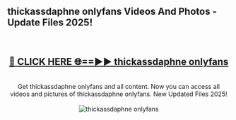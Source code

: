 <h2>thickassdaphne onlyfans Videos And Photos - Update Files 2025!</h2>
<br>
<div align="center">
<h2><a href="https://linkcuts.com/hfmhzwbr" rel="nofollow">🔴 CLICK HERE 🌐==►► thickassdaphne onlyfans</a></h2>
<br>
Get thickassdaphne onlyfans and all content. Now you can access all videos and pictures of thickassdaphne onlyfans. New Updated Files 2025!
<br>
<br>
<a href="https://linkcuts.com/hfmhzwbr" rel="nofollow" data-target="animated-image.originalLink"><img src="https://i.ibb.co.com/WyWwxjT/player-gif2.gif" alt="thickassdaphne onlyfans" style="max-width: 100%; display: inline-block;" data-target="animated-image.originalImage"></a>
</div>
<br>